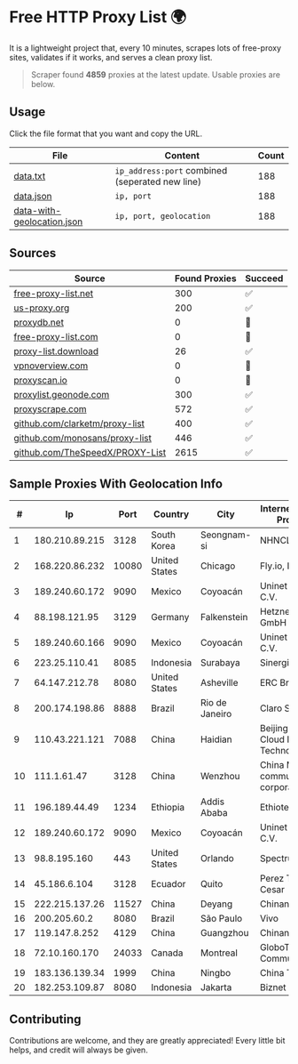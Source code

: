 
# Free HTTP Proxy List 🌍

It is a lightweight project that, every 10 minutes, scrapes lots of free-proxy sites, validates if it works, and serves a clean proxy list.


> Scraper found **4859** proxies at the latest update. Usable proxies are below.

## Usage

Click the file format that you want and copy the URL.


|File|Content|Count|
|----|-------|-----|
|[data.txt](https://raw.githubusercontent.com/themiralay/Proxy-List-World/master/data.txt)|`ip_address:port` combined (seperated new line)|188|
|[data.json](https://raw.githubusercontent.com/themiralay/Proxy-List-World/master/data.json)|`ip, port`|188|
|[data-with-geolocation.json](https://raw.githubusercontent.com/themiralay/Proxy-List-World/master/data-with-geolocation.json)|`ip, port, geolocation`|188|

## Sources

|Source|Found Proxies|Succeed|
|------|-------------|-------|
|[free-proxy-list.net](https://free-proxy-list.net)|300|✅|
|[us-proxy.org](https://www.us-proxy.org)|200|✅|
|[proxydb.net](http://proxydb.net)|0|🚫|
|[free-proxy-list.com](https://free-proxy-list.com/?page=&port=&type%5B%5D=http&type%5B%5D=https&up_time=0&search=Search)|0|🚫|
|[proxy-list.download](https://www.proxy-list.download/HTTP)|26|✅|
|[vpnoverview.com](https://vpnoverview.com/privacy/anonymous-browsing/free-proxy-servers)|0|🚫|
|[proxyscan.io](https://www.proxyscan.io)|0|🚫|
|[proxylist.geonode.com](https://proxylist.geonode.com/api/proxy-list?limit=300&page=1&sort_by=lastChecked&sort_type=desc&protocols=http,https)|300|✅|
|[proxyscrape.com](https://api.proxyscrape.com/v2/?request=displayproxies&protocol=http&timeout=10000&country=all&ssl=all&anonymity=all)|572|✅|
|[github.com/clarketm/proxy-list](https://raw.githubusercontent.com/clarketm/proxy-list/master/proxy-list-raw.txt)|400|✅|
|[github.com/monosans/proxy-list](https://raw.githubusercontent.com/monosans/proxy-list/main/proxies/http.txt)|446|✅|
|[github.com/TheSpeedX/PROXY-List](https://raw.githubusercontent.com/TheSpeedX/PROXY-List/master/http.txt)|2615|✅|


## Sample Proxies With Geolocation Info

|#|Ip|Port|Country|City|Internet Service Provider|
|-|--|----|-------|----|-------------------------|
|1|180.210.89.215|3128|South Korea|Seongnam-si|NHNCLOUD|
|2|168.220.86.232|10080|United States|Chicago|Fly.io, Inc.|
|3|189.240.60.172|9090|Mexico|Coyoacán|Uninet S.A. de C.V.|
|4|88.198.121.95|3129|Germany|Falkenstein|Hetzner Online GmbH|
|5|189.240.60.166|9090|Mexico|Coyoacán|Uninet S.A. de C.V.|
|6|223.25.110.41|8085|Indonesia|Surabaya|SinergiNet|
|7|64.147.212.78|8080|United States|Asheville|ERC Broadband|
|8|200.174.198.86|8888|Brazil|Rio de Janeiro|Claro S.A|
|9|110.43.221.121|7088|China|Haidian|Beijing Kingsoft Cloud Internet Technology Co|
|10|111.1.61.47|3128|China|Wenzhou|China Mobile communications corporation|
|11|196.189.44.49|1234|Ethiopia|Addis Ababa|Ethiotelecom|
|12|189.240.60.172|9090|Mexico|Coyoacán|Uninet S.A. de C.V.|
|13|98.8.195.160|443|United States|Orlando|Spectrum|
|14|45.186.6.104|3128|Ecuador|Quito|Perez Tito Julio Cesar|
|15|222.215.137.26|11527|China|Deyang|Chinanet|
|16|200.205.60.2|8080|Brazil|São Paulo|Vivo|
|17|119.147.8.252|4129|China|Guangzhou|Chinanet|
|18|72.10.160.170|24033|Canada|Montreal|GloboTech Communications|
|19|183.136.139.34|1999|China|Ningbo|China Telecom|
|20|182.253.109.87|8080|Indonesia|Jakarta|Biznet Metronet|



## Contributing

Contributions are welcome, and they are greatly appreciated! Every
little bit helps, and credit will always be given.

